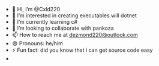 - 👋 Hi, I’m @Cxld220
- 👀 I’m interested in creating executables will dotnet
- 🌱 I’m currently learning c#
- 💞️ I’m looking to collaborate with pankoza
- 📫 How to reach me at dezmond220@outlook.com
- 😄 Pronouns: he/him
- ⚡ Fun fact: did you know that i can get source code easy
- 

<!---
Cxld220/Cxld220 is a ✨ special ✨ repository because its `README.md` (this file) appears on your GitHub profile.
You can click the Preview link to take a look at your changes.
--->
